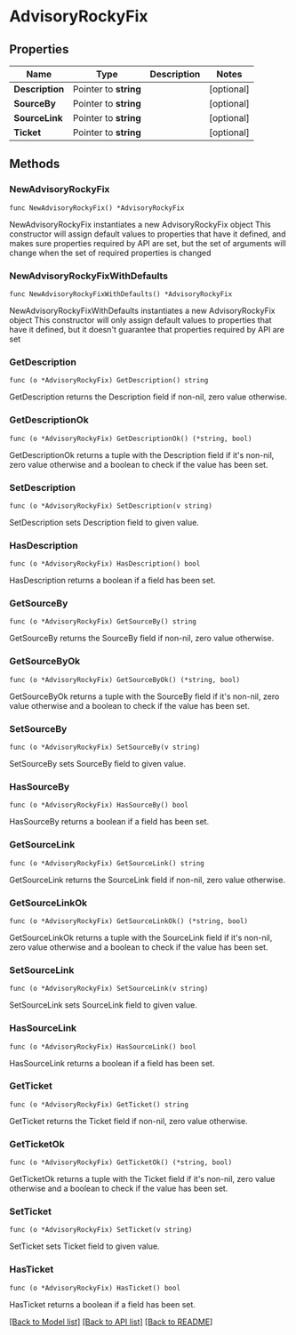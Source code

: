 # AdvisoryRockyFix

## Properties

Name | Type | Description | Notes
------------ | ------------- | ------------- | -------------
**Description** | Pointer to **string** |  | [optional] 
**SourceBy** | Pointer to **string** |  | [optional] 
**SourceLink** | Pointer to **string** |  | [optional] 
**Ticket** | Pointer to **string** |  | [optional] 

## Methods

### NewAdvisoryRockyFix

`func NewAdvisoryRockyFix() *AdvisoryRockyFix`

NewAdvisoryRockyFix instantiates a new AdvisoryRockyFix object
This constructor will assign default values to properties that have it defined,
and makes sure properties required by API are set, but the set of arguments
will change when the set of required properties is changed

### NewAdvisoryRockyFixWithDefaults

`func NewAdvisoryRockyFixWithDefaults() *AdvisoryRockyFix`

NewAdvisoryRockyFixWithDefaults instantiates a new AdvisoryRockyFix object
This constructor will only assign default values to properties that have it defined,
but it doesn't guarantee that properties required by API are set

### GetDescription

`func (o *AdvisoryRockyFix) GetDescription() string`

GetDescription returns the Description field if non-nil, zero value otherwise.

### GetDescriptionOk

`func (o *AdvisoryRockyFix) GetDescriptionOk() (*string, bool)`

GetDescriptionOk returns a tuple with the Description field if it's non-nil, zero value otherwise
and a boolean to check if the value has been set.

### SetDescription

`func (o *AdvisoryRockyFix) SetDescription(v string)`

SetDescription sets Description field to given value.

### HasDescription

`func (o *AdvisoryRockyFix) HasDescription() bool`

HasDescription returns a boolean if a field has been set.

### GetSourceBy

`func (o *AdvisoryRockyFix) GetSourceBy() string`

GetSourceBy returns the SourceBy field if non-nil, zero value otherwise.

### GetSourceByOk

`func (o *AdvisoryRockyFix) GetSourceByOk() (*string, bool)`

GetSourceByOk returns a tuple with the SourceBy field if it's non-nil, zero value otherwise
and a boolean to check if the value has been set.

### SetSourceBy

`func (o *AdvisoryRockyFix) SetSourceBy(v string)`

SetSourceBy sets SourceBy field to given value.

### HasSourceBy

`func (o *AdvisoryRockyFix) HasSourceBy() bool`

HasSourceBy returns a boolean if a field has been set.

### GetSourceLink

`func (o *AdvisoryRockyFix) GetSourceLink() string`

GetSourceLink returns the SourceLink field if non-nil, zero value otherwise.

### GetSourceLinkOk

`func (o *AdvisoryRockyFix) GetSourceLinkOk() (*string, bool)`

GetSourceLinkOk returns a tuple with the SourceLink field if it's non-nil, zero value otherwise
and a boolean to check if the value has been set.

### SetSourceLink

`func (o *AdvisoryRockyFix) SetSourceLink(v string)`

SetSourceLink sets SourceLink field to given value.

### HasSourceLink

`func (o *AdvisoryRockyFix) HasSourceLink() bool`

HasSourceLink returns a boolean if a field has been set.

### GetTicket

`func (o *AdvisoryRockyFix) GetTicket() string`

GetTicket returns the Ticket field if non-nil, zero value otherwise.

### GetTicketOk

`func (o *AdvisoryRockyFix) GetTicketOk() (*string, bool)`

GetTicketOk returns a tuple with the Ticket field if it's non-nil, zero value otherwise
and a boolean to check if the value has been set.

### SetTicket

`func (o *AdvisoryRockyFix) SetTicket(v string)`

SetTicket sets Ticket field to given value.

### HasTicket

`func (o *AdvisoryRockyFix) HasTicket() bool`

HasTicket returns a boolean if a field has been set.


[[Back to Model list]](../README.md#documentation-for-models) [[Back to API list]](../README.md#documentation-for-api-endpoints) [[Back to README]](../README.md)


